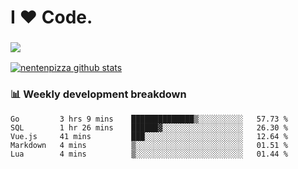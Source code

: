 # I ❤️ Code.

### ![](http://img.shields.io/badge/Go-language-blue?style=for-the-badge&logo=appveyor)
[![nentenpizza github stats](https://github-readme-stats.vercel.app/api?username=nentenpizza&count_private=true)](https://github.com/anuraghazra/github-readme-stats)

### 📊 Weekly development breakdown

<!--START_SECTION:waka-->
```text
Go         3 hrs 9 mins    ██████████████▒░░░░░░░░░░   57.73 % 
SQL        1 hr 26 mins    ██████▓░░░░░░░░░░░░░░░░░░   26.30 % 
Vue.js     41 mins         ███░░░░░░░░░░░░░░░░░░░░░░   12.64 % 
Markdown   4 mins          ▒░░░░░░░░░░░░░░░░░░░░░░░░   01.51 % 
Lua        4 mins          ▒░░░░░░░░░░░░░░░░░░░░░░░░   01.44 % 
```
<!--END_SECTION:waka-->

